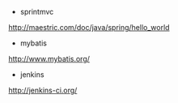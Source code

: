 + sprintmvc

http://maestric.com/doc/java/spring/hello_world

+ mybatis

http://www.mybatis.org/

+ jenkins

http://jenkins-ci.org/